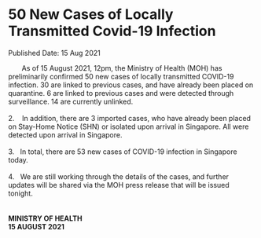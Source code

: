 <html>
    <meta http-equiv="Content-Type" content="text/html; charset=utf-8"/>
    <meta charset="utf-8"/>
    <title>50 New Cases of Locally Transmitted Covid-19 Infection</title>
    <body><h1>50 New Cases of Locally Transmitted Covid-19 Infection</h1>
    <p>Published Date: 15 Aug 2021</p> &nbsp; &nbsp; &nbsp; &nbsp;As of 15 August 2021, 12pm, the Ministry of Health (MOH) has preliminarily confirmed 50 new cases of locally transmitted COVID-19 infection. 30 are linked to previous cases, and have already been placed on quarantine. 6 are linked to previous cases and were detected through surveillance. 14 are currently unlinked.<br><br>2.&nbsp; &nbsp; In addition, there are 3 imported cases, who have already been placed on Stay-Home Notice (SHN) or isolated upon arrival in Singapore. All were detected upon arrival in Singapore.&nbsp;<br><br>3.&nbsp; &nbsp;In total, there are 53 new cases of COVID-19 infection in Singapore today.<br><br>4.&nbsp; &nbsp;We are still working through the details of the cases, and further updates will be shared via the MOH press release that will be issued tonight.&nbsp;<br><br><strong><br>MINISTRY OF HEALTH<br>15 AUGUST 2021</strong><br>&nbsp;<br><div><br></div></body>
</html>